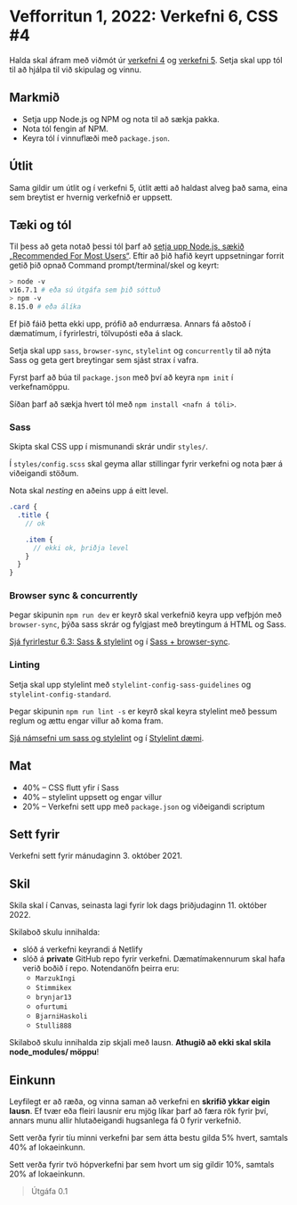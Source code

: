# Vefforritun 1, 2022: Verkefni 6, CSS #4

Halda skal áfram með viðmót úr [verkefni 4](https://github.com/vefforritun/vef1-2022-v4/) og [verkefni 5](https://github.com/vefforritun/vef1-2022-v5/). Setja skal upp tól til að hjálpa til við skipulag og vinnu.

## Markmið

* Setja upp Node.js og NPM og nota til að sækja pakka.
* Nota tól fengin af NPM.
* Keyra tól í vinnuflæði með `package.json`.

## Útlit

Sama gildir um útlit og í verkefni 5, útlit ætti að haldast alveg það sama, eina sem breytist er hvernig verkefnið er uppsett.

## Tæki og tól

Til þess að geta notað þessi tól þarf að [setja upp Node.js, sækið „Recommended For Most Users“](https://nodejs.org/en/). Eftir að þið hafið keyrt uppsetningar forrit getið þið opnað Command prompt/terminal/skel og keyrt:

```bash
> node -v
v16.7.1 # eða sú útgáfa sem þið sóttuð
> npm -v
8.15.0 # eða álíka
```

Ef þið fáið þetta ekki upp, prófið að endurræsa. Annars fá aðstoð í dæmatímum, í fyrirlestri, tölvupósti eða á slack.

Setja skal upp `sass`, `browser-sync`, `stylelint` og `concurrently` til að nýta Sass og geta gert breytingar sem sjást strax í vafra.

Fyrst þarf að búa til `package.json` með því að keyra `npm init` í verkefnamöppu.

Síðan þarf að sækja hvert tól með `npm install <nafn á tóli>`.

### Sass

Skipta skal CSS upp í mismunandi skrár undir `styles/`.

Í `styles/config.scss` skal geyma allar stillingar fyrir verkefni og nota þær á viðeigandi stöðum.

Nota skal _nesting_ en aðeins upp á eitt level.

```scss
.card {
  .title {
    // ok

    .item {
      // ekki ok, þriðja level
    }
  }
}
```

### Browser sync & concurrently

Þegar skipunin `npm run dev` er keyrð skal verkefnið keyra upp vefþjón með `browser-sync`, þýða sass skrár og fylgjast með breytingum á HTML og Sass.

[Sjá fyrirlestur 6.3: Sass & stylelint](https://github.com/vefforritun/vef1-2021/blob/main/vikur/06/06.3.sass-stylelint.md) og í [Sass + browser-sync](https://github.com/vefforritun/vef1-2021/tree/main/vikur/06/daemi/3.sass-stylelint/03.sass-browser-sync).

### Linting

Setja skal upp stylelint með `stylelint-config-sass-guidelines` og `stylelint-config-standard`.

Þegar skipunin `npm run lint -s` er keyrð skal keyra stylelint með þessum reglum og ættu engar villur að koma fram.

[Sjá námsefni um sass og stylelint](https://github.com/vefforritun/vef1-2022/tree/main/namsefni/22.sass-stylelint) og í [Stylelint dæmi](https://github.com/vefforritun/vef1-2022/tree/main/namsefni/22.sass-stylelint/daemi/04.stylelint).

## Mat

* 40% – CSS flutt yfir í Sass
* 40% – stylelint uppsett og engar villur
* 20% – Verkefni sett upp með `package.json` og viðeigandi scriptum

## Sett fyrir

Verkefni sett fyrir mánudaginn 3. október 2021.

## Skil

Skila skal í Canvas, seinasta lagi fyrir lok dags þriðjudaginn 11. október 2022.

Skilaboð skulu innihalda:

* slóð á verkefni keyrandi á Netlify
* slóð á **private** GitHub repo fyrir verkefni. Dæmatímakennurum skal hafa verið boðið í repo. Notendanöfn þeirra eru:
  * `MarzukIngi`
  * `Stimmikex`
  * `brynjar13`
  * `ofurtumi`
  * `BjarniHaskoli`
  * `Stulli888`

Skilaboð skulu innihalda zip skjali með lausn. **Athugið að ekki skal skila node_modules/ möppu**!

## Einkunn

Leyfilegt er að ræða, og vinna saman að verkefni en **skrifið ykkar eigin lausn**. Ef tvær eða fleiri lausnir eru mjög líkar þarf að færa rök fyrir því, annars munu allir hlutaðeigandi hugsanlega fá 0 fyrir verkefnið.

Sett verða fyrir tíu minni verkefni þar sem átta bestu gilda 5% hvert, samtals 40% af lokaeinkunn.

Sett verða fyrir tvö hópverkefni þar sem hvort um sig gildir 10%, samtals 20% af lokaeinkunn.

> Útgáfa 0.1
